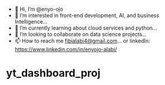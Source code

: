 - 👋 Hi, I’m @enyo-ojo
- 👀 I’m interested in front-end development, AI, and business Intelligence...
- 🌱 I’m currently learning about cloud services and python...
- 💞️ I’m looking to collaborate on data science projects...
- 📫 How to reach me fibialabi4@gmail.com... or linkedIn: https://www.linkedin.com/in/enyojo-alabi/

<!---
enyo-ojo/enyo-ojo is a ✨ special ✨ repository because its `README.md` (this file) appears on your GitHub profile.
You can click the Preview link to take a look at your changes.
--->
# yt_dashboard_proj
